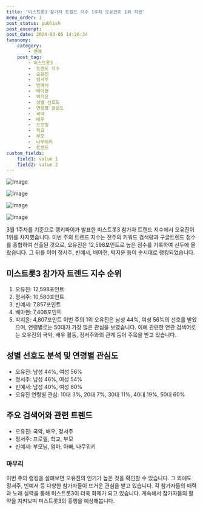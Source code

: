 ```yaml
---
title: '미스트롯3 참가자 트렌드 지수 1주차 오유진이 1위 석권'
menu_order: 1
post_status: publish
post_excerpt: 
post_date: 2024-03-05 14:26:34
taxonomy:
    category:
        - 연예
    post_tag:
        - 미스트롯3
        -  트렌드 지수
        -  오유진
        -  정서주
        -  빈예서
        -  배아현
        -  박지윤
        -  성별 선호도
        -  연령별 관심도
        -  국악
        -  배우
        -  프로필
        -  학교
        -  부모
        -  나무위키
        -  트렌드
custom_fields:
    field1: value 1
    field2: value 2
---
```


![Image](https://mimgnews.pstatic.net/image/312/2024/03/05/0000651857_001_20240305061201364.jpg?type=w540)

![Image](https://ssl.pstatic.net/mimgnews/image/312/2024/03/05/0000651857_002_20240305061201386.jpg?type=w540)

![Image](https://mimgnews.pstatic.net/image/312/2024/03/05/0000651857_003_20240305061201414.jpg?type=w540)

![Image](https://ssl.pstatic.net/mimgnews/image/312/2024/03/05/0000651857_004_20240305061201437.jpg?type=w540)

3월 1주차를 기준으로 랭키파이가 발표한 미스트롯3 참가자 트렌드 지수에서 오유진이 1위를 차지했습니다. 이번 주의 트렌드 지수는 전주의 키워드 검색량과 구글트렌드 점수를 종합하여 산출된 것으로, 오유진은 12,598포인트로 높은 점수를 기록하여 선두에 올랐습니다. 그 뒤를 이어 정서주, 빈예서, 배아현, 박지윤 등이 순서대로 랭킹되었습니다.
## 미스트롯3 참가자 트렌드 지수 순위
1. 오유진: 12,598포인트
2. 정서주: 10,580포인트
3. 빈예서: 7,857포인트
4. 배아현: 7,408포인트
5. 박지윤: 4,807포인트
이번 주의 1위 오유진은 남성 44%, 여성 56%의 선호를 받았으며, 연령별로는 50대가 가장 많은 관심을 보였습니다. 이에 관련한 연관 검색어로는 오유진의 국악, 배우 활동, 정서주와의 관계 등이 주목을 받고 있습니다.
## 성별 선호도 분석 및 연령별 관심도
- 오유진: 남성 44%, 여성 56%
- 정서주: 남성 46%, 여성 54%
- 빈예서: 남성 40%, 여성 60%
- 오유진 연령별 관심: 10대 3%, 20대 7%, 30대 11%, 40대 19%, 50대 60%
## 주요 검색어와 관련 트렌드
- 오유진: 국악, 배우, 정서주
- 정서주: 프로필, 학교, 부모
- 빈예서: 부모님, 엄마, 아빠, 나무위키
### 마무리
이번 주의 랭킹을 살펴보면 오유진의 인기가 높은 것을 확인할 수 있습니다. 그 외에도 정서주, 빈예서 등 다양한 참가자들이 뜨거운 관심을 받고 있습니다. 각 참가자들의 매력과 노래 실력을 통해 미스트롯3이 더욱 화제가 되고 있습니다. 계속해서 참가자들의 활약을 지켜보며 미스트롯3의 흥행을 예상해봅니다.
